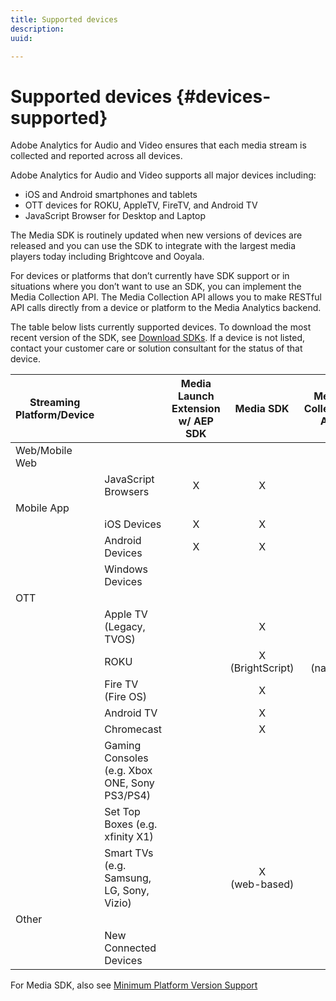```yaml
---
title: Supported devices
description:
uuid:

---
```


# Supported devices {#devices-supported}

Adobe Analytics for Audio and Video ensures that each media stream is collected and reported across all devices.

Adobe Analytics for Audio and Video supports all major devices including:

* iOS and Android smartphones and tablets
* OTT devices for ROKU, AppleTV, FireTV, and Android TV
* JavaScript Browser for Desktop and Laptop

The Media SDK is routinely updated when new versions of devices are released and you can use the SDK to integrate with the largest media players today including Brightcove and Ooyala.

For devices or platforms that don’t currently have SDK support or in situations where you don’t want to use an SDK, you can implement the Media Collection API. The Media Collection API allows you to make RESTful API calls directly from a device or platform to the Media Analytics backend.

The table below lists currently supported devices. To download the most recent version of the SDK, see [Download SDKs](https://docs.adobe.com/content/help/en/media-analytics/using/sdk-implement/download-sdks.html). If a device is not listed, contact your customer care or solution consultant for the status of that device.


| Streaming Platform/Device |                                               | Media Launch Extension w/ AEP SDK |      Media SDK      | Media Collection API |
|---------------------------|-----------------------------------------------|:----------------------------:|:-------------------:|:--------------------:|
| Web/Mobile Web            |                                               |                              |                     |                      |
|                           | JavaScript Browsers                           |               X              |          X          |           X          |
| Mobile App                |                                               |                              |                     |                      |
|                           | iOS Devices                                   |               X              |          X          |           X          |
|                           | Android Devices                               |               X              |          X          |           X          |
|                           | Windows Devices                               |                              |                     |           X          |
| OTT                       |                                               |                              |                     |                      |
|                           | Apple TV  (Legacy, TVOS)                      |                              |          X          |           X          |
|                           | ROKU                                          |                              | X<br>(BrightScript) |     X<br>(native)    |
|                           | Fire TV (Fire OS)                             |                              |          X          |           X          |
|                           | Android TV                                    |                              |          X          |           X          |
|                           | Chromecast                                    |                              |          X          |           X          |
|                           | Gaming Consoles (e.g. Xbox ONE, Sony PS3/PS4) |                              |                     |           X          |
|                           | Set Top Boxes (e.g. xfinity X1)               |                              |                     |           X          |
|                           | Smart TVs (e.g. Samsung, LG, Sony, Vizio)     |                              |   X<br>(web-based)  |           X          |
| Other                     |                                               |                              |                     |                      |
|                           | New Connected Devices                         |                              |                     |           X          |


For Media SDK, also see [Minimum Platform Version Support](./sdk-implement/setup/setup-overview.md#minimum-platform-version)
